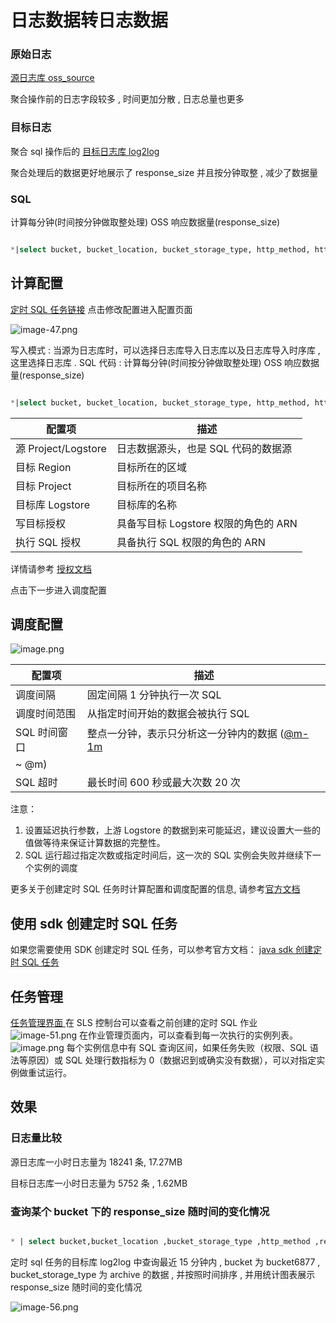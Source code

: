 # 日志数据转日志数据

### 原始日志

[源日志库 oss_source](https://sls.aliyun.com/doc/playground/demo.html?dest=/lognext/project/scheduled-sql-demo/logsearch/oss_source)

<!-- ![image.png](/img/src/scheduledsql/log2log/b8845881b27e8d7e37088c0ee2332482fa8b19917a60275905398017bbc68624.png) -->

聚合操作前的日志字段较多 , 时间更加分散 , 日志总量也更多

### 目标日志

聚合 sql 操作后的 [目标日志库 log2log](https://sls.aliyun.com/doc/playground/demo.html?dest=/lognext/project/scheduled-sql-demo/logsearch/log2log)

<!-- ![image.png](/img/src/scheduledsql/log2log/150032d15bb53c7eb22f2293850fe2551d7a7fd1d3b0c13b4ec61e3263ceeee9.png) -->

聚合处理后的数据更好地展示了 response_size 并且按分钟取整 , 减少了数据量

### SQL

计算每分钟(时间按分钟做取整处理) OSS 响应数据量(response_size)

```sql

*|select bucket, bucket_location, bucket_storage_type, http_method, http_status, object, operation, (__time__ - __time__ % 60) as __time__ , sum(content_length_out) as response_size from log group by bucket, bucket_location, bucket_storage_type, http_method, http_status, object, operation, __time__
```

## 计算配置

[定时 SQL 任务链接](https://sls.aliyun.com/doc/playground/demo.html?dest=/lognext/project/scheduled-sql-demo/scheduledsql/sql-1690513925-248017)
点击修改配置进入配置页面

<!-- ![image.png](/img/src/scheduledsql/log2log/e9a6533d91862de264157b9550f60857feef2ac81b8b115f5f40f179b0e9aa41.png) -->

![image-47.png](/img/src/scheduledsql/log2log/84ab887c63b788bcbd1ea91a3bd9c1c0b5befa546892fce4d5c75c40c7876bdb.png)

<!-- ![image.png](/img/src/scheduledsql/log2log/89ad62a7d547be4b591a4537ef189b59adbdecaf42efdb6ca15e48f603594fcc.png) -->

写入模式 : 当源为日志库时，可以选择日志库导入日志库以及日志库导入时序库 , 这里选择日志库 .
SQL 代码 : 计算每分钟(时间按分钟做取整处理) OSS 响应数据量(response_size)

```sql

*|select bucket, bucket_location, bucket_storage_type, http_method, http_status, object, operation, (__time__ - __time__ % 60) as __time__ , sum(content_length_out) as response_size from log group by bucket, bucket_location, bucket_storage_type, http_method, http_status, object, operation, __time__
```

| 配置项              | 描述                                 |
| ------------------- | ------------------------------------ |
| 源 Project/Logstore | 日志数据源头，也是 SQL 代码的数据源  |
| 目标 Region         | 目标所在的区域                       |
| 目标 Project        | 目标所在的项目名称                   |
| 目标库 Logstore     | 目标库的名称                         |
| 写目标授权          | 具备写目标 Logstore 权限的角色的 ARN |
| 执行 SQL 授权       | 具备执行 SQL 权限的角色的 ARN        |

详情请参考 [授权文档](https://help.aliyun.com/zh/sls/user-guide/access-data-by-using-a-custom-role#title-a8m-xdm-yrw)

点击下一步进入调度配置

## 调度配置

![image.png](/img/src/scheduledsql/metric2metric/d6d973c2dfdf672f8909a56888a55e11d13e7767de511029e0fa50a111ae436b.png)

| 配置项       | 描述                                                    |
| ------------ | ------------------------------------------------------- |
| 调度间隔     | 固定间隔 1 分钟执行一次 SQL                             |
| 调度时间范围 | 从指定时间开始的数据会被执行 SQL                        |
| SQL 时间窗口 | 整点一分钟，表示只分析这一分钟内的数据 ([@m-1m ](/m-1m) |
| ~ @m)        |
| SQL 超时     | 最长时间 600 秒或最大次数 20 次                         |

注意：

1. 设置延迟执行参数，上游 Logstore 的数据到来可能延迟，建议设置大一些的值做等待来保证计算数据的完整性。
2. SQL 运行超过指定次数或指定时间后，这一次的 SQL 实例会失败并继续下一个实例的调度

更多关于创建定时 SQL 任务时计算配置和调度配置的信息, 请参考[官方文档](https://help.aliyun.com/zh/sls/user-guide/process-and-save-data-from-a-logstore-to-another-logstore?spm=a2c4g.11186623.0.0.2c263cb3fUoe0I)

## 使用 sdk 创建定时 SQL 任务

如果您需要使用 SDK 创建定时 SQL 任务，可以参考官方文档：
[java sdk 创建定时 SQL 任务](https://help.aliyun.com/zh/sls/developer-reference/use-log-service-sdk-for-java-to-create-a-scheduled-sql-task?spm=a2c4g.11186623.0.0.23883cb3qpNgsY#task-2218965)

## 任务管理

[任务管理界面 ](https://sls.aliyun.com/doc/playground/demo.html?dest=/lognext/project/scheduled-sql-demo/overview)
在 SLS 控制台可以查看之前创建的定时 SQL 作业
![image-51.png](/img/src/scheduledsql/log2log/afe3c96717b14b387b7a857f297eae08636c2e6d0ef9c9dc206b1080ea82ba8f.png)
在作业管理页面内，可以查看到每一次执行的实例列表。
![image.png](/img/src/scheduledsql/log2metric/45e8772850df4f41c832afbd9f5d919380fd1862cf89758fe44bc7164aa11249.png)
每个实例信息中有 SQL 查询区间，如果任务失败（权限、SQL 语法等原因）或 SQL 处理行数指标为 0（数据迟到或确实没有数据），可以对指定实例做重试运行。

## 效果

### 日志量比较

<!-- ![image.png](/img/src/scheduledsql/log2log/d03f7f36c287c4cec6bea0ed943d6f19fe4f2c3daa9ead57bfde46023246ad53.png)
![image.png](/img/src/scheduledsql/log2log/0d76e78dabfb7c1511642261456eb29a3c468c724cc5633145b5ac4114a1a88c.png) -->

源日志库一小时日志量为 18241 条, 17.27MB

<!-- ![image.png](/img/src/scheduledsql/log2log/1487168ab72bf4bb31934cc2316bb3b66111c4c2342291a03e7db70a68a1cb88.png)
![image.png](/img/src/scheduledsql/log2log/d3c80b92bf29c5c983aca0b20cde3c6494535de13d46c6a374838dd07c415183.png) -->

目标日志库一小时日志量为 5752 条 , 1.62MB

### 查询某个 bucket 下的 response_size 随时间的变化情况

```sql

* | select bucket,bucket_location ,bucket_storage_type ,http_method ,response_size,DATE_FORMAT(FROM_UNIXTIME(__time__), '%Y-%m-%d %H:%i:%s') AS datetime where bucket ='bucket6877'and bucket_storage_type = 'archive' order by datetime
```

定时 sql 任务的目标库 log2log 中查询最近 15 分钟内 , bucket 为 bucket6877 , bucket_storage_type 为 archive 的数据 , 并按照时间排序 , 并用统计图表展示 response_size 随时间的变化情况

![image-56.png](/img/src/scheduledsql/log2log/057a6ec94e89b85504381a670c1c8d16b4af16a4c0a04c5ecc32b5dac7284018.png)
